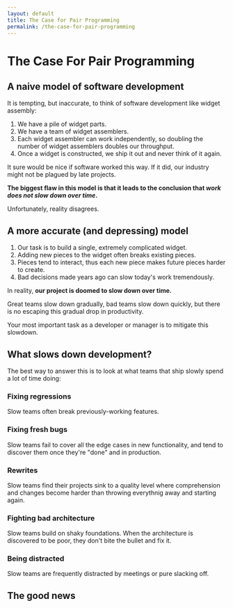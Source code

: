 ```yaml
---
layout: default
title: The Case for Pair Programming
permalink: /the-case-for-pair-programming
---
```


# The Case For Pair Programming

<div class="border-t-4 border-indigo-dark w-24 mt-4 mb-8"></div>

## A naive model of software development

It is tempting, but inaccurate, to think of software development like widget assembly:

1. We have a pile of widget parts.
2. We have a team of widget assemblers.
3. Each widget assembler can work independently, so doubling the number of widget assemblers doubles our throughput.
5. Once a widget is constructed, we ship it out and never think of it again.

It sure would be nice if software worked this way. If it did, our industry might not be plagued by late projects. 

**The biggest flaw in this model is that it leads to the conclusion that _work does not slow down over time_.**

Unfortunately, reality disagrees.


## A more accurate (and depressing) model

1. Our task is to build a single, extremely complicated widget.
1. Adding new pieces to the widget often breaks existing pieces.
1. Pieces tend to interact, thus each new piece makes future pieces harder to create.
1. Bad decisions made years ago can slow today's work tremendously.

In reality, **our project is doomed to slow down over time.**

Great teams slow down gradually, bad teams slow down quickly, but there is no escaping this gradual drop in productivity.

Your most important task as a developer or manager is to mitigate this slowdown.


## What slows down development?

The best way to answer this is to look at what teams that ship slowly spend a lot of time doing:

### Fixing regressions

Slow teams often break previously-working features.

### Fixing fresh bugs

Slow teams fail to cover all the edge cases in new functionality, and tend to discover them once they're "done" and in production.

### Rewrites

Slow teams find their projects sink to a quality level where comprehension and changes become harder than throwing everythnig away and starting again.

### Fighting bad architecture

Slow teams build on shaky foundations. When the architecture is discovered to be poor, they don't bite the bullet and fix it.

### Being distracted

Slow teams are frequently distracted by meetings or pure slacking off.


## The good news

